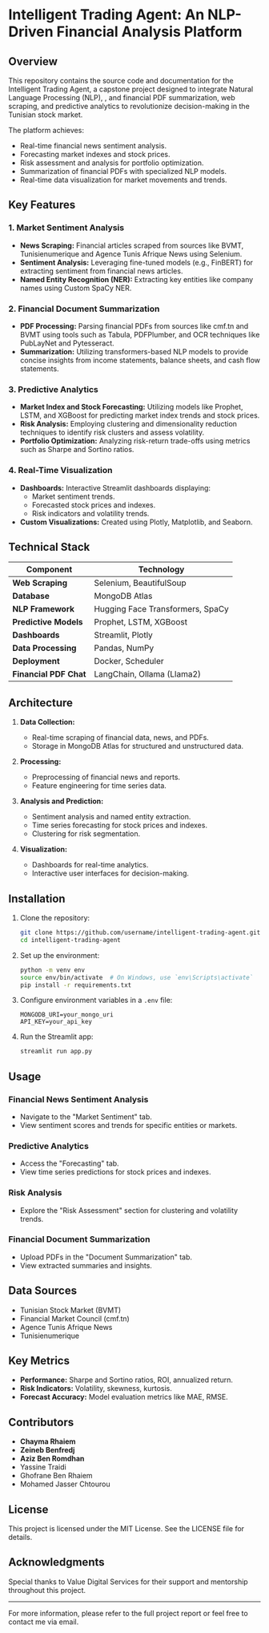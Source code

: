 # Intelligent Trading Agent: An NLP-Driven Financial Analysis Platform

## Overview
This repository contains the source code and documentation for the Intelligent Trading Agent, a capstone project designed to integrate Natural Language Processing (NLP), , and financial PDF summarization,  web scraping, and predictive analytics to revolutionize decision-making in the Tunisian stock market. 

The platform achieves:
- Real-time financial news sentiment analysis.
- Forecasting market indexes and stock prices.
- Risk assessment and analysis for portfolio optimization.
- Summarization of financial PDFs with specialized NLP models.
- Real-time data visualization for market movements and trends.

## Key Features

### 1. Market Sentiment Analysis
- **News Scraping:** Financial articles scraped from sources like BVMT, Tunisienumerique and Agence Tunis Afrique News using Selenium.
- **Sentiment Analysis:** Leveraging fine-tuned models (e.g., FinBERT) for extracting sentiment from financial news articles.
- **Named Entity Recognition (NER):** Extracting key entities like company names using Custom SpaCy NER.

### 2. Financial Document Summarization
- **PDF Processing:** Parsing financial PDFs from sources like cmf.tn and BVMT using tools such as Tabula, PDFPlumber, and OCR techniques like PubLayNet and Pytesseract.
- **Summarization:** Utilizing transformers-based NLP models to provide concise insights from income statements, balance sheets, and cash flow statements.

### 3. Predictive Analytics
- **Market Index and Stock Forecasting:** Utilizing models like Prophet, LSTM, and XGBoost for predicting market index trends and stock prices.
- **Risk Analysis:** Employing clustering and dimensionality reduction techniques to identify risk clusters and assess volatility.
- **Portfolio Optimization:** Analyzing risk-return trade-offs using metrics such as Sharpe and Sortino ratios.

### 4. Real-Time Visualization
- **Dashboards:** Interactive Streamlit dashboards displaying:
  - Market sentiment trends.
  - Forecasted stock prices and indexes.
  - Risk indicators and volatility trends.
- **Custom Visualizations:** Created using Plotly, Matplotlib, and Seaborn.

## Technical Stack

| Component                     | Technology                                      |
|-------------------------------|------------------------------------------------|
| **Web Scraping**              | Selenium, BeautifulSoup                        |
| **Database**                  | MongoDB Atlas                                  |
| **NLP Framework**             | Hugging Face Transformers, SpaCy               |
| **Predictive Models**         | Prophet, LSTM, XGBoost                         |
| **Dashboards**                | Streamlit, Plotly                              |
| **Data Processing**           | Pandas, NumPy                                  |
| **Deployment**                | Docker, Scheduler                              |
| **Financial PDF Chat**        | LangChain, Ollama (Llama2)

## Architecture

1. **Data Collection:**
   - Real-time scraping of financial data, news, and PDFs.
   - Storage in MongoDB Atlas for structured and unstructured data.

2. **Processing:**
   - Preprocessing of financial news and reports.
   - Feature engineering for time series data.

3. **Analysis and Prediction:**
   - Sentiment analysis and named entity extraction.
   - Time series forecasting for stock prices and indexes.
   - Clustering for risk segmentation.

4. **Visualization:**
   - Dashboards for real-time analytics.
   - Interactive user interfaces for decision-making.

## Installation

1. Clone the repository:
   ```bash
   git clone https://github.com/username/intelligent-trading-agent.git
   cd intelligent-trading-agent
   ```

2. Set up the environment:
   ```bash
   python -m venv env
   source env/bin/activate  # On Windows, use `env\Scripts\activate`
   pip install -r requirements.txt
   ```

3. Configure environment variables in a `.env` file:
   ```env
   MONGODB_URI=your_mongo_uri
   API_KEY=your_api_key
   ```

4. Run the Streamlit app:
   ```bash
   streamlit run app.py
   ```

## Usage

### Financial News Sentiment Analysis
- Navigate to the "Market Sentiment" tab.
- View sentiment scores and trends for specific entities or markets.

### Predictive Analytics
- Access the "Forecasting" tab.
- View time series predictions for stock prices and indexes.

### Risk Analysis
- Explore the "Risk Assessment" section for clustering and volatility trends.

### Financial Document Summarization
- Upload PDFs in the "Document Summarization" tab.
- View extracted summaries and insights.

## Data Sources
- Tunisian Stock Market (BVMT)
- Financial Market Council (cmf.tn)
- Agence Tunis Afrique News
- Tunisienumerique

## Key Metrics
- **Performance:** Sharpe and Sortino ratios, ROI, annualized return.
- **Risk Indicators:** Volatility, skewness, kurtosis.
- **Forecast Accuracy:** Model evaluation metrics like MAE, RMSE.


## Contributors
- **Chayma Rhaiem**
- **Zeineb Benfredj**
- **Aziz Ben Romdhan**
- Yassine Traidi
- Ghofrane Ben Rhaiem
- Mohamed Jasser Chtourou


## License
This project is licensed under the MIT License. See the LICENSE file for details.

## Acknowledgments
Special thanks to Value Digital Services for their support and mentorship throughout this project.

---

For more information, please refer to the full project report or feel free to contact me via email.
